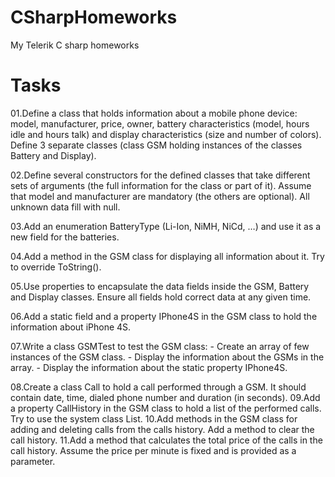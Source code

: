 CSharpHomeworks
===============

My Telerik C sharp homeworks

Tasks
=====

01.Define a class that holds information about a mobile phone device: model, manufacturer, price, owner, 
battery characteristics (model, hours idle and hours talk) and display characteristics (size and number of colors). 
Define 3 separate classes (class GSM holding instances of the classes Battery and Display).

02.Define several constructors for the defined classes that take different sets of arguments 
(the full information for the class or part of it). 
Assume that model and manufacturer are mandatory (the others are optional). 
All unknown data fill with null.

03.Add an enumeration BatteryType (Li-Ion, NiMH, NiCd, …) and use it as a new field for the batteries.

04.Add a method in the GSM class for displaying all information about it. Try to override ToString().

05.Use properties to encapsulate the data fields inside the GSM, Battery and Display classes. 
Ensure all fields hold correct data at any given time.

06.Add a static field and a property IPhone4S in the GSM class to hold the information about iPhone 4S.

07.Write a class GSMTest to test the GSM class:
	- Create an array of few instances of the GSM class.
	- Display the information about the GSMs in the array.
	- Display the information about the static property IPhone4S.

08.Create a class Call to hold a call performed through a GSM. It should contain date, time, 
dialed phone number and duration (in seconds).
09.Add a property CallHistory in the GSM class to hold a list of the performed calls. 
Try to use the system class List<Call>.
10.Add methods in the GSM class for adding and deleting calls from the calls history. 
Add a method to clear the call history.
11.Add a method that calculates the total price of the calls in the call history. 
Assume the price per minute is fixed and is provided as a parameter.



